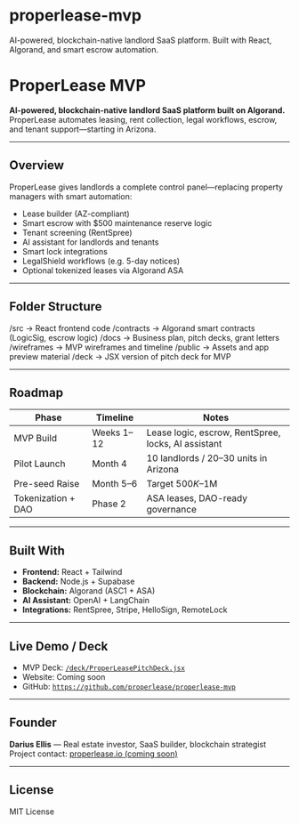 # properlease-mvp
AI-powered, blockchain-native landlord SaaS platform. Built with React, Algorand, and smart escrow automation.
# ProperLease MVP

**AI-powered, blockchain-native landlord SaaS platform built on Algorand.**  
ProperLease automates leasing, rent collection, legal workflows, escrow, and tenant support—starting in Arizona.

---

## Overview

ProperLease gives landlords a complete control panel—replacing property managers with smart automation:
- Lease builder (AZ-compliant)
- Smart escrow with $500 maintenance reserve logic
- Tenant screening (RentSpree)
- AI assistant for landlords and tenants
- Smart lock integrations
- LegalShield workflows (e.g. 5-day notices)
- Optional tokenized leases via Algorand ASA

---

## Folder Structure

/src → React frontend code
/contracts → Algorand smart contracts (LogicSig, escrow logic)
/docs → Business plan, pitch decks, grant letters
/wireframes → MVP wireframes and timeline
/public → Assets and app preview material
/deck → JSX version of pitch deck for MVP


---

## Roadmap

| Phase            | Timeline     | Notes |
|------------------|--------------|-------|
| MVP Build        | Weeks 1–12   | Lease logic, escrow, RentSpree, locks, AI assistant |
| Pilot Launch     | Month 4      | 10 landlords / 20–30 units in Arizona |
| Pre-seed Raise   | Month 5–6    | Target $500K–$1M |
| Tokenization + DAO | Phase 2     | ASA leases, DAO-ready governance |

---

## Built With

- **Frontend:** React + Tailwind  
- **Backend:** Node.js + Supabase  
- **Blockchain:** Algorand (ASC1 + ASA)  
- **AI Assistant:** OpenAI + LangChain  
- **Integrations:** RentSpree, Stripe, HelloSign, RemoteLock  

---

## Live Demo / Deck

- MVP Deck: [`/deck/ProperLeasePitchDeck.jsx`](./deck/ProperLeasePitchDeck.jsx)
- Website: Coming soon
- GitHub: [`https://github.com/properlease/properlease-mvp`](https://github.com/properlease/properlease-mvp)

---

## Founder

**Darius Ellis** — Real estate investor, SaaS builder, blockchain strategist  
Project contact: [properlease.io (coming soon)]()

---

## License

MIT License
